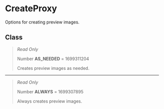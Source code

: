 # CreateProxy
Options for creating preview images.

## Class
> *Read Only* 
> 
> Number **AS_NEEDED** = 1699311204
> 
> Creates preview images as needed.
*** 
> *Read Only* 
> 
> Number **ALWAYS** = 1699307895
> 
> Always creates preview images.

